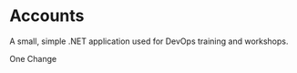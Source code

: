 Accounts
========

A small, simple .NET application used for DevOps training and workshops.

One Change
